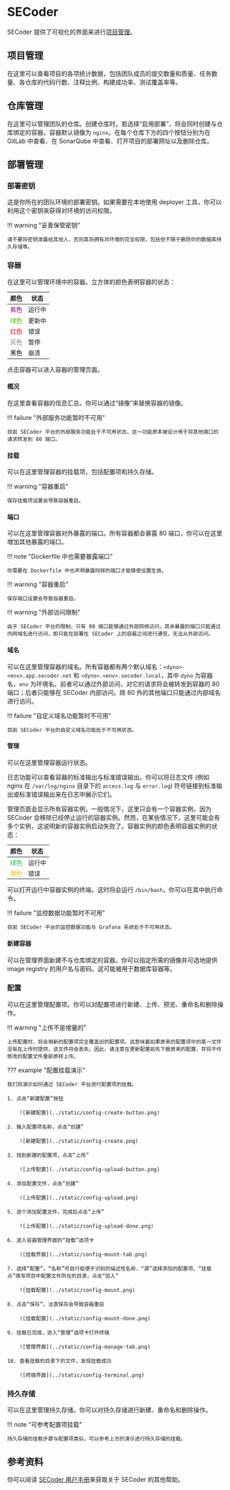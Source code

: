 # SECoder

SECoder 提供了可视化的界面来进行[项目管理](https://sep.secoder.net/#/manage/general)。

## 项目管理

在这里可以查看项目的各项统计数据，包括团队成员的提交数量和质量、任务数量、各仓库的代码行数、注释比例、构建成功率、测试覆盖率等。

## 仓库管理

在这里可以管理团队的仓库。创建仓库时，若选择“启用部署”，将会同时创建与仓库绑定的容器，容器默认镜像为 `nginx`。在每个仓库下方的四个按钮分别为在 GitLab 中查看、在 SonarQube 中查看、打开项目的部署网址以及删除仓库。

## 部署管理

### 部署密钥

这是你所在的团队环境的部署密钥。如果需要在本地使用 deployer 工具，你可以利用这个密钥来获得对环境的访问权限。

!!! warning "妥善保管密钥"

    请不要将密钥泄露给其他人，否则其将拥有对环境的完全权限，包括但不限于删除你的数据库持久存储等。

### 容器

在这里可以管理环境中的容器。立方体的颜色表明容器的状态：

|颜色|状态|
|-|-|
|<div style="color: purple">紫色</div>|运行中|
|<div style="color: #51bd00">绿色</div>|更新中|
|<div style="color: red">红色</div>|错误|
|<div style="color: grey">灰色</div>|暂停|
|<div style="color: black">黑色</div>|崩溃|

点击容器可以进入容器的管理页面。

#### 概况

在这里查看容器的信息汇总。你可以通过“镜像”来替换容器的镜像。

!!! failure "外部服务功能暂时不可用"

    目前 SECoder 平台的外部服务功能处于不可用状态，这一功能原本被设计用于将其他端口的请求转发到 80 端口。

#### 挂载

可以在这里管理容器的挂载项，包括配置项和持久存储。

!!! warning "容器重启"

    保存挂载项设置会导致容器重启。

#### 端口

可以在这里管理容器对外暴露的端口。所有容器都会暴露 80 端口，你可以在这里增加其他暴露的端口。

!!! note "Dockerfile 中也需要暴露端口"

    你需要在 Dockerfile 中也声明暴露同样的端口才能够使设置生效。

!!! warning "容器重启"

    保存端口设置会导致容器重启。

!!! warning "外部访问限制"

    由于 SECoder 平台的限制，只有 80 端口能够通过外部网络访问，其余暴露的端口只能通过内网域名进行访问，即只能在部署在 SECoder 上的容器之间进行通信，无法从外部访问。

#### 域名

可以在这里管理容器的域名。所有容器都有两个默认域名：`<dyno>-<env>.app.secoder.net` 和 `<dyno>.<env>.secoder.local`，其中 `dyno` 为容器名，`env` 为环境名。前者可以通过外部访问，对它的请求将会被转发到容器的 80 端口；后者只能够在 SECoder 内部访问。除 80 外的其他端口只能通过内部域名进行访问。

!!! failure "自定义域名功能暂时不可用"

    目前 SECoder 平台的自定义域名功能处于不可用状态。

#### 管理

可以在这里管理容器运行状态。

日志功能可以查看容器的标准输出与标准错误输出。你可以将日志文件 (例如 nginx 在 `/var/log/nginx` 目录下的 `access.log` 与 `error.log`) 符号链接到标准输出或标准错误输出来在日志中展示它们。

管理页面会显示所有容器实例。一般情况下，这里只会有一个容器实例，因为 SECoder 会移除已经停止运行的容器实例。然而，在某些情况下，这里可能会有多个实例，这说明新的容器实例启动失败了。容器实例的颜色表明容器实例的状态：

|颜色|状态|
|-|-|
|<div style="color: #21ba45">绿色</div>|运行中|
|<div style="color: #fbbd08">黄色</div>|错误|

可以打开运行中容器实例的终端，这时将会运行 `/bin/bash`，你可以在其中执行命令。

!!! failure "监控数据功能暂时不可用"

    目前 SECoder 平台的监控数据功能与 Grafana 系统处于不可用状态。

#### 新建容器

可以在管理界面新建不与仓库绑定的容器。你可以指定所需的镜像并可选地提供 image registry 的用户名与密码。这可能被用于数据库容器等。

### 配置

可以在这里管理配置项。你可以对配置项进行新建、上传、预览、重命名和删除操作。

!!! warning "上传不是增量的"

    上传配置时，将会用新的配置项完全覆盖旧的配置项。这意味着如果原来的配置项中的某一文件没有在上传时提供，该文件将会丢失。因此，请注意在更新配置前先下载原来的配置，并将不作修改的配置文件重新原样上传。

??? example "配置挂载演示"

    我们将演示如何通过 SECoder 平台进行配置项的挂载。

    1. 点击“新建配置”按钮

        ![新建配置](../static/config-create-button.png)

    2. 输入配置项名称，点击“创建”

        ![新建配置](../static/config-create.png)

    3. 找到新建的配置项，点击“上传”

        ![上传配置](../static/config-upload-button.png)

    4. 添加配置文件，点击“创建”

        ![上传配置](../static/config-upload.png)

    5. 逐个添加配置文件，完成后点击“上传”

        ![上传配置](../static/config-upload-done.png)

    6. 进入容器管理界面的“挂载”选项卡

        ![挂载界面](../static/config-mount-tab.png)

    7. 选择“配置”，“名称”可自行取便于识别的描述性名称，“源”选择添加的配置项，“挂载点”填写项目中配置文件所在的目录，点击“加入”

        ![挂载配置](../static/config-mount.png)

    8. 点击“保存”，注意保存会导致容器重启

        ![挂载配置](../static/config-mount-done.png)

    9. 挂载已完成，进入“管理”选项卡打开终端

        ![管理界面](../static/config-manage-tab.png)

    10. 查看挂载的目录下的文件，发现挂载成功

        ![终端界面](../static/config-terminal.png)

### 持久存储

可以在这里管理持久存储。你可以对持久存储进行新建、重命名和删除操作。

!!! note "可参考配置项挂载"

    持久存储的挂载步骤与配置项类似，可以参考上方的演示进行持久存储的挂载。

## 参考资料

你可以阅读 [SECoder 用户手册](https://docs.secoder.net)来获取关于 SECoder 的其他帮助。